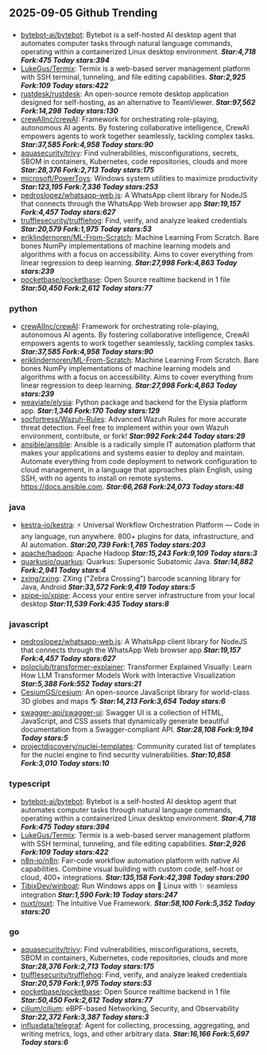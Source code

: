 ## 2025-09-05 Github Trending

### 
* [bytebot-ai/bytebot](https://github.com/bytebot-ai/bytebot): Bytebot is a self-hosted AI desktop agent that automates computer tasks through natural language commands, operating within a containerized Linux desktop environment. ***Star:4,718 Fork:475 Today stars:394***
* [LukeGus/Termix](https://github.com/LukeGus/Termix): Termix is a web-based server management platform with SSH terminal, tunneling, and file editing capabilities. ***Star:2,925 Fork:109 Today stars:422***
* [rustdesk/rustdesk](https://github.com/rustdesk/rustdesk): An open-source remote desktop application designed for self-hosting, as an alternative to TeamViewer. ***Star:97,562 Fork:14,298 Today stars:130***
* [crewAIInc/crewAI](https://github.com/crewAIInc/crewAI): Framework for orchestrating role-playing, autonomous AI agents. By fostering collaborative intelligence, CrewAI empowers agents to work together seamlessly, tackling complex tasks. ***Star:37,585 Fork:4,958 Today stars:90***
* [aquasecurity/trivy](https://github.com/aquasecurity/trivy): Find vulnerabilities, misconfigurations, secrets, SBOM in containers, Kubernetes, code repositories, clouds and more ***Star:28,376 Fork:2,713 Today stars:175***
* [microsoft/PowerToys](https://github.com/microsoft/PowerToys): Windows system utilities to maximize productivity ***Star:123,195 Fork:7,336 Today stars:253***
* [pedroslopez/whatsapp-web.js](https://github.com/pedroslopez/whatsapp-web.js): A WhatsApp client library for NodeJS that connects through the WhatsApp Web browser app ***Star:19,157 Fork:4,457 Today stars:627***
* [trufflesecurity/trufflehog](https://github.com/trufflesecurity/trufflehog): Find, verify, and analyze leaked credentials ***Star:20,579 Fork:1,975 Today stars:53***
* [eriklindernoren/ML-From-Scratch](https://github.com/eriklindernoren/ML-From-Scratch): Machine Learning From Scratch. Bare bones NumPy implementations of machine learning models and algorithms with a focus on accessibility. Aims to cover everything from linear regression to deep learning. ***Star:27,998 Fork:4,863 Today stars:239***
* [pocketbase/pocketbase](https://github.com/pocketbase/pocketbase): Open Source realtime backend in 1 file ***Star:50,450 Fork:2,612 Today stars:77***

### python
* [crewAIInc/crewAI](https://github.com/crewAIInc/crewAI): Framework for orchestrating role-playing, autonomous AI agents. By fostering collaborative intelligence, CrewAI empowers agents to work together seamlessly, tackling complex tasks. ***Star:37,585 Fork:4,958 Today stars:90***
* [eriklindernoren/ML-From-Scratch](https://github.com/eriklindernoren/ML-From-Scratch): Machine Learning From Scratch. Bare bones NumPy implementations of machine learning models and algorithms with a focus on accessibility. Aims to cover everything from linear regression to deep learning. ***Star:27,998 Fork:4,863 Today stars:239***
* [weaviate/elysia](https://github.com/weaviate/elysia): Python package and backend for the Elysia platform app. ***Star:1,346 Fork:170 Today stars:129***
* [socfortress/Wazuh-Rules](https://github.com/socfortress/Wazuh-Rules): Advanced Wazuh Rules for more accurate threat detection. Feel free to implement within your own Wazuh environment, contribute, or fork! ***Star:992 Fork:244 Today stars:29***
* [ansible/ansible](https://github.com/ansible/ansible): Ansible is a radically simple IT automation platform that makes your applications and systems easier to deploy and maintain. Automate everything from code deployment to network configuration to cloud management, in a language that approaches plain English, using SSH, with no agents to install on remote systems. https://docs.ansible.com. ***Star:66,268 Fork:24,073 Today stars:48***

### java
* [kestra-io/kestra](https://github.com/kestra-io/kestra): ⚡ Universal Workflow Orchestration Platform — Code in any language, run anywhere. 800+ plugins for data, infrastructure, and AI automation. ***Star:20,739 Fork:1,765 Today stars:203***
* [apache/hadoop](https://github.com/apache/hadoop): Apache Hadoop ***Star:15,243 Fork:9,109 Today stars:3***
* [quarkusio/quarkus](https://github.com/quarkusio/quarkus): Quarkus: Supersonic Subatomic Java. ***Star:14,882 Fork:2,941 Today stars:4***
* [zxing/zxing](https://github.com/zxing/zxing): ZXing ("Zebra Crossing") barcode scanning library for Java, Android ***Star:33,572 Fork:9,419 Today stars:5***
* [xpipe-io/xpipe](https://github.com/xpipe-io/xpipe): Access your entire server infrastructure from your local desktop ***Star:11,539 Fork:435 Today stars:8***

### javascript
* [pedroslopez/whatsapp-web.js](https://github.com/pedroslopez/whatsapp-web.js): A WhatsApp client library for NodeJS that connects through the WhatsApp Web browser app ***Star:19,157 Fork:4,457 Today stars:627***
* [poloclub/transformer-explainer](https://github.com/poloclub/transformer-explainer): Transformer Explained Visually: Learn How LLM Transformer Models Work with Interactive Visualization ***Star:5,388 Fork:552 Today stars:21***
* [CesiumGS/cesium](https://github.com/CesiumGS/cesium): An open-source JavaScript library for world-class 3D globes and maps 🌎 ***Star:14,213 Fork:3,654 Today stars:6***
* [swagger-api/swagger-ui](https://github.com/swagger-api/swagger-ui): Swagger UI is a collection of HTML, JavaScript, and CSS assets that dynamically generate beautiful documentation from a Swagger-compliant API. ***Star:28,108 Fork:9,194 Today stars:5***
* [projectdiscovery/nuclei-templates](https://github.com/projectdiscovery/nuclei-templates): Community curated list of templates for the nuclei engine to find security vulnerabilities. ***Star:10,858 Fork:3,010 Today stars:10***

### typescript
* [bytebot-ai/bytebot](https://github.com/bytebot-ai/bytebot): Bytebot is a self-hosted AI desktop agent that automates computer tasks through natural language commands, operating within a containerized Linux desktop environment. ***Star:4,718 Fork:475 Today stars:394***
* [LukeGus/Termix](https://github.com/LukeGus/Termix): Termix is a web-based server management platform with SSH terminal, tunneling, and file editing capabilities. ***Star:2,926 Fork:109 Today stars:422***
* [n8n-io/n8n](https://github.com/n8n-io/n8n): Fair-code workflow automation platform with native AI capabilities. Combine visual building with custom code, self-host or cloud, 400+ integrations. ***Star:135,158 Fork:42,398 Today stars:290***
* [TibixDev/winboat](https://github.com/TibixDev/winboat): Run Windows apps on 🐧 Linux with ✨ seamless integration ***Star:1,590 Fork:19 Today stars:247***
* [nuxt/nuxt](https://github.com/nuxt/nuxt): The Intuitive Vue Framework. ***Star:58,100 Fork:5,352 Today stars:20***

### go
* [aquasecurity/trivy](https://github.com/aquasecurity/trivy): Find vulnerabilities, misconfigurations, secrets, SBOM in containers, Kubernetes, code repositories, clouds and more ***Star:28,376 Fork:2,713 Today stars:175***
* [trufflesecurity/trufflehog](https://github.com/trufflesecurity/trufflehog): Find, verify, and analyze leaked credentials ***Star:20,579 Fork:1,975 Today stars:53***
* [pocketbase/pocketbase](https://github.com/pocketbase/pocketbase): Open Source realtime backend in 1 file ***Star:50,450 Fork:2,612 Today stars:77***
* [cilium/cilium](https://github.com/cilium/cilium): eBPF-based Networking, Security, and Observability ***Star:22,372 Fork:3,387 Today stars:3***
* [influxdata/telegraf](https://github.com/influxdata/telegraf): Agent for collecting, processing, aggregating, and writing metrics, logs, and other arbitrary data. ***Star:16,166 Fork:5,697 Today stars:6***
